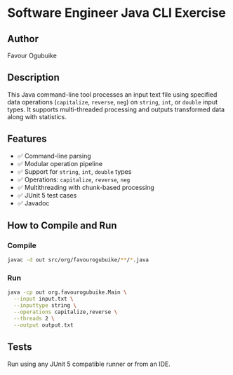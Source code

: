 # Software Engineer Java CLI Exercise

## Author
Favour Ogubuike

## Description
This Java command-line tool processes an input text file using specified data operations (`capitalize`, `reverse`, `neg`) on `string`, `int`, or `double` input types. It supports multi-threaded processing and outputs transformed data along with statistics.

## Features
- ✅ Command-line parsing
- ✅ Modular operation pipeline
- ✅ Support for `string`, `int`, `double` types
- ✅ Operations: `capitalize`, `reverse`, `neg`
- ✅ Multithreading with chunk-based processing
- ✅ JUnit 5 test cases
- ✅ Javadoc

## How to Compile and Run

### Compile
```bash
javac -d out src/org/favourogubuike/**/*.java
```

### Run
```bash
java -cp out org.favourogubuike.Main \
  --input input.txt \
  --inputtype string \
  --operations capitalize,reverse \
  --threads 2 \
  --output output.txt
```

## Tests
Run using any JUnit 5 compatible runner or from an IDE.
